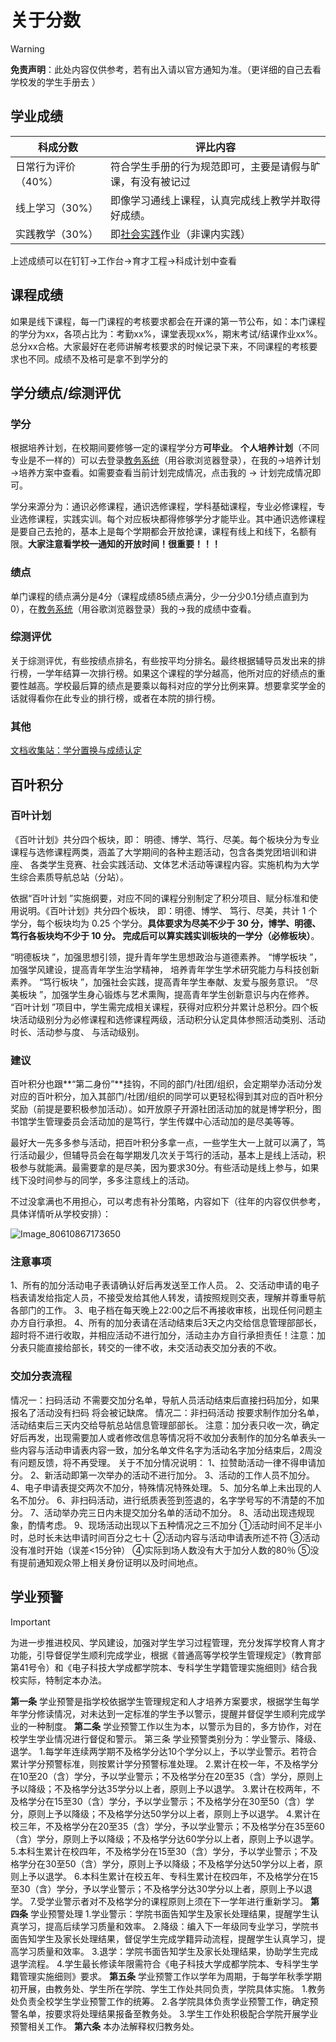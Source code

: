 # 关于分数
> [!WARNING]
>
> **免责声明**：此处内容仅供参考，若有出入请以官方通知为准。（更详细的自己去看学校发的学生手册去 ）


## 学业成绩

| 科成分数            | 评比内容                                                     |
| ------------------- | ------------------------------------------------------------ |
| 日常行为评价（40%） | 符合学生手册的行为规范即可，主要是请假与旷课，有没有被记过   |
| 线上学习（30%）     | 即像学习通线上课程，认真完成线上教学并取得好成绩。           |
| 实践教学（30%）     | 即[社会实践](https://docs.qq.com/aio/DVWZ4WUN0c3FzaUtt?u=3ca4f3eff1c14da7b5a72d7985bb28c7&no_promotion=1&p=PLB0wwuHZFVKBMNT0ppn4p)作业（非课内实践） |

上述成绩可以在钉钉→工作台→育才工程→科成计划中查看

## 课程成绩

如果是线下课程，每一门课程的考核要求都会在开课的第一节公布，如：本门课程的学分为xx，各项占比为：考勤xx%，课堂表现xx%，期末考试/结课作业xx%。总分xx合格。大家最好在老师讲解考核要求的时候记录下来，不同课程的考核要求也不同。成绩不及格可是拿不到学分的

## 学分绩点/综测评优

### 学分

根据培养计划，在校期间要修够一定的课程学分方**可毕业**。
**个人培养计划**（不同专业是不一样的）可以去登录[教务系统](https://www.cduestc.cn/eams/loginExt.action)（用谷歌浏览器登录），在我的→培养计划→培养方案中查看。如需要查看当前计划完成情况，点击我的 → 计划完成情况即可。

学分来源分为：通识必修课程，通识选修课程，学科基础课程，专业必修课程，专业选修课程，实践实训。每个对应板块都得修够学分才能毕业。其中通识选修课程是要自己去抢的，基本上是每个学期都会开放抢课，课程有线上和线下，名额有限。**大家注意看学校一通知的开放时间！很重要！！！**

### 绩点

单门课程的绩点满分是4分（课程成绩85绩点满分，少一分少0.1分绩点直到为0），在[教务系统](https://www.cduestc.cn/eams/loginExt.action)（用谷歌浏览器登录）我的→我的成绩中查看。

### 综测评优

关于综测评优，有些按绩点排名，有些按平均分排名。最终根据辅导员发出来的排行榜，一学年结算一次排行榜。如果这个课程的学分越高，他所对应的好绩点的重要性越高。学校最后算的绩点是要乘以每科对应的学分比例来算。想要拿奖学金的话就得看你在此专业的排行榜，或者在本院的排行榜。

### 其他

[文档收集站：学分置换与成绩认定](https://docs.qq.com/aio/DVWZ4WUN0c3FzaUtt?u=3ca4f3eff1c14da7b5a72d7985bb28c7&no_promotion=1&p=PLB0wwuHZFVKBMNT0ppn4p)

## 百叶积分

### 百叶计划

《百叶计划》共分四个板块，即： 明德、博学、笃行、尽美。每个板块分为专业课程与选修课程两类，涵盖了大学期间的各种主题活动，包含各类党团培训和讲座、 各类学生竞赛、社会实践活动、文体艺术活动等课程内容。实施机构为大学生综合素质导航总站（分站）。

依据“百叶计划 ”实施纲要，对应不同的课程分别制定了积分项目、赋分标准和使用说明。《百叶计划》共分四个板块， 即：明德、博学、 笃行、尽美，共计 1 个学分，每个板块均为 0.25 个学分。**具体要求为尽美不少于 30 分，博学、明德、笃行各板块均不少于 10 分。 完成后可以算实践实训板块的一学分（必修板块）**。

“明德板块 ”，加强思想引领，提升青年学生思想政治与道德素养。
“博学板块 ”，加强学风建设，提高青年学生治学精神， 培养青年学生学术研究能力与科技创新素养。
“笃行板块 ”，加强社会实践，提高青年学生奉献、友爱与服务意识。
“尽美板块 ”，加强学生身心锻炼与艺术熏陶，提高青年学生创新意识与内在修养。
‌
 “百叶计划 ”项目中，学生需完成相关课程，获得对应积分并累计总积分。四个板块活动级别分为必修课程和选修课程两级，活动积分认定具体参照活动类别、活动时长、活动参与度、 与活动级别。

### 建议

百叶积分也跟**“第二身份”**挂钩，不同的部门/社团/组织，会定期举办活动分发对应的百叶积分，加入其部门/社团/组织的同学可以更轻松得到其对应的百叶积分奖励（前提是要积极参加活动）。如开放原子开源社团活动加的就是博学积分，图书馆学生管理委员会活动加的是笃行，学生传媒中心活动加的是尽美等等。

最好大一先多多参与活动，把百叶积分多拿一点，一些学生大一上就可以满了，笃行活动最少，但辅导员会在每学期发几次关于笃行的活动，基本上是线上活动，积极参与就能满。最需要拿的是尽美，因为要求30分。有些活动是线上参与，如果线下没时间参与的同学，多多注意线上的活动。

不过没拿满也不用担心，可以考虑有补分策略，内容如下（往年的内容仅供参考，具体详情听从学校安排）：

![Image_80610867173650](C:/Users/cheng/Desktop/%E5%9B%BE%E6%A0%87/Image_80610867173650.jpg)

### 注意事项

1、所有的加分活动电子表请确认好后再发送至工作人员。
2、交活动申请的电子档表请发给指定人员，不接受发给其他人转发，请按照规则交表，理解并尊重导航各部门的工作。
3、电子档在每天晚上22:00之后不再接收审核，出现任何问题主办方自行承担。
4、所有的加分表请在活动结束后3天之内交给信息管理部部长，超时将不进行收取，并相应活动不进行加分，活动主办方自行承担责任！注意：加分表只能直接给部长，转交的一律不收，未交活动表交加分表的不收。

### 交加分表流程

情况一：扫码活动
不需要交加分名单，导航人员活动结束后直接扫码加分，如果报名了活动没有扫码
将会被记缺席。
情况二：非扫码活动
按要求制作加分名单，活动结束后三天内交给导航总站信息管理部部长。
注意：加分表只收一次，确定好后再发，出现需要加人或者修改信息等情况将不收加分表制作的加分名单表头一些内容与活动申请表内容一致，加分名单文件名字为活动名字加分结束后，2周没有问题反馈，将不再受理。
关于不加分情况说明：
1、拉赞助活动一律不得申请加分。
2、新活动即第一次举办的活动不进行加分。
3、活动的工作人员不加分。
4、电子申请表提交两次不加分，特殊情况特殊处理。
5、加分名单上未出现的人名不加分。
6、非扫码活动，进行纸质表签到签退的，名字学号写的不清楚的不加分。
7、活动举办完三日内未提交加分名单的活动不加分。
8、活动出现违规现象，酌情考虑。
9、现场活动出现以下五种情况之三不加分
①活动时间不足半小时，总时长未达申请时间百分之七十
②活动内容与活动申请表所述不符
③活动没有准时开始（误差<15分钟）
④实际到场人数没有大于加分人数的80％
⑤没有提前通知观众带上相关身份证明以及时间地点。

## **学业预警**

> [!IMPORTANT]
>
> 为进一步推进校风、学风建设，加强对学生学习过程管理，充分发挥学校育人育才功能，引导督促学生顺利完成学业，根据《普通高等学校学生管理规定》（教育部第41号令）和《电子科技大学成都学院本、专科学生学籍管理实施细则》结合我校实际，特制定本办法。

**第一条** 学业预警是指学校依据学生管理规定和人才培养方案要求，根据学生每学年学分修读情况，对未达到一定标准的学生予以警示，提醒并督促学生顺利完成学业的一种制度。
**第二条** 学业预警工作以生为本，以警示为目的，多方协作，对在校学生学业情况进行督促和警示。
第三条 学业预警类别分为：学业警示、降级、退学。
1.每学年连续两学期不及格学分达10个学分以上，予以学业警示。若符合累计学分预警标准，则按累计学分预警标准处理。
2.累计在校一年，不及格学分在10至20（含）学分，予以学业警示；不及格学分在20至35（含）学分，原则上予以降级；不及格学分达35学分以上者，原则上予以退学。
3.累计在校两年，不及格学分在15至30（含）学分，予以学业警示；不及格学分在30至50（含）学分，原则上予以降级；不及格学分达50学分以上者，原则上予以退学。
4.累计在校三年，不及格学分在20至35（含）学分，予以学业警示；不及格学分在35至60（含）学分，原则上予以降级；不及格学分达60学分以上者，原则上予以退学。
5.本科生累计在校四年，不及格学分在15至30（含）学分，予以学业警示；不及格学分在30至50（含）学分，原则上予以降级；不及格学分达50学分以上者，原则上予以退学。
6.本科生累计在校五年、专科生累计在校四年，不及格学分在15至30（含）学分，予以学业警示；不及格学分达30学分以上者，原则上予以退学。
7.受学业警示者对不及格学分的课程原则上须在下一学年进行重新学习。
**第四条** 学业预警处理
1.学业警示：学院书面告知学生及家长处理结果，提醒学生认真学习，提高后续学习质量和效率。
2.降级：编入下一年级同专业学习，学院书面告知学生及家长处理结果，督促学生完成学籍异动流程，提醒学生认真学习，提高学习质量和效率。
3.退学：学院书面告知学生及家长处理结果，协助学生完成退学流程。
4.学生最长修读年限需符合《电子科技大学成都学院本、专科学生学籍管理实施细则》要求。
**第五条** 学业预警工作以学年为周期，于每学年秋季学期初开展，由教务处、学生所在学院、学生工作处共同负责，学院具体实施。
1.教务处负责全校学生学业预警工作的统筹。
2.各学院具体负责学业预警工作，确定预警名单，按要求将处理结果报备至教务处。
3.学生工作处积极配合学院开展学业预警相关工作。
**第六条** 本办法解释权归教务处。